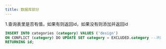 ```yaml
---
title: 数据库部分
---
```




1.查询表里是否有值，如果有则返回id，如果没有则添加并返回id
```SQL
INSERT INTO categories (category) VALUES ('design')
ON CONFLICT (category) DO UPDATE SET category = EXCLUDED.category --冲突的时候替换成要输入的值，实际上也就是没有替换--
RETURNING id;
```